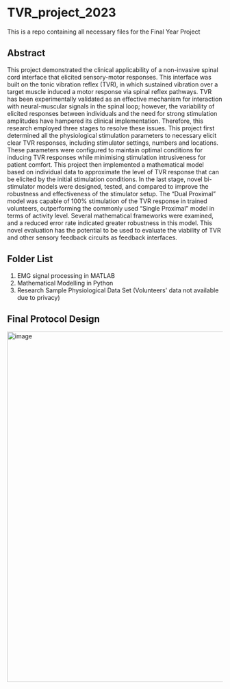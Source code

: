 # TVR_project_2023
This is a repo containing all necessary files for the Final Year Project
## Abstract
This project demonstrated the clinical applicability of a non-invasive spinal cord interface that elicited sensory-motor responses. This interface was built on the tonic vibration reflex (TVR), in which sustained vibration over a target muscle induced a motor response via spinal reflex pathways. TVR has been experimentally validated as an effective mechanism for interaction with neural-muscular signals in the spinal loop; however, the variability of elicited responses between individuals and the need for strong stimulation amplitudes have hampered its clinical implementation. Therefore, this research employed three stages to resolve these issues. This project first determined all the physiological stimulation parameters to necessary elicit clear TVR responses, including stimulator settings, numbers and locations. These parameters were configured to maintain optimal conditions for inducing TVR responses while minimising stimulation intrusiveness for patient comfort. This project then implemented a mathematical model based on individual data to approximate the level of TVR response that can be elicited by the initial stimulation conditions. In the last stage, novel bi-stimulator models were designed, tested, and compared to improve the robustness and effectiveness of the stimulator setup. The “Dual Proximal” model was capable of 100% stimulation of the TVR response in trained volunteers, outperforming the commonly used “Single Proximal” model in terms of activity level. Several mathematical frameworks were examined, and a reduced error rate indicated greater robustness in this model. This novel evaluation has the potential to be used to evaluate the viability of TVR and other sensory feedback circuits as feedback interfaces. 
## Folder List
1. EMG signal processing in MATLAB
2. Mathematical Modelling in Python
3. Research Sample Physiological Data Set (Volunteers' data not available due to privacy)
## Final Protocol Design
<img width="817" alt="image" src="https://github.com/xw1519/TVR_project_2023/assets/119264167/9b9ddc23-96b0-4b91-9bed-f79f3990cf5e">


